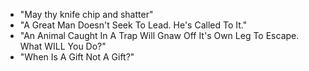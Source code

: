 - "May thy knife chip and shatter"
- "A Great Man Doesn't Seek To Lead. He's Called To It."
- "An Animal Caught In A Trap Will Gnaw Off It's Own Leg To Escape. What WILL You Do?"
- "When Is A Gift Not A Gift?"
